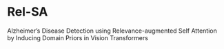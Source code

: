 # Rel-SA
Alzheimer’s Disease Detection using Relevance-augmented Self Attention by Inducing Domain Priors in Vision Transformers
